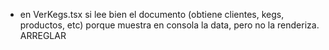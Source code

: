 - en VerKegs.tsx si lee bien el documento (obtiene clientes, kegs, productos, etc) porque muestra en consola la data, pero no la renderiza. ARREGLAR